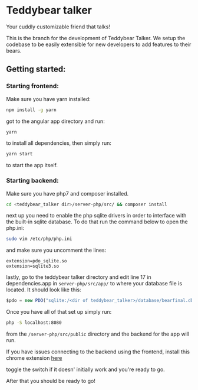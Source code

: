 # Teddybear talker
Your cuddly customizable friend that talks!

This is the branch for the development of Teddybear Talker.
We setup the codebase to be easily extensible for new developers to add
features to their bears.

## Getting started:
### Starting frontend:
Make sure you have yarn installed:
```sh
npm install -g yarn
```

got to the angular app directory and run:
```sh
yarn
```
to install all dependencies, then simply run:
```sh
yarn start
```
to start the app itself.

### Starting backend:
Make sure you have php7 and composer installed.
```sh
cd <teddybear_talker dir>/server-php/src/ && composer install
```

next up you need to enable the php sqlite drivers in order to interface with
the built-in sqlite database. To do that run the command below to open the
php.ini:
```sh
sudo vim /etc/php/php.ini
```
and make sure you uncomment the lines:
```
extension=pdo_sqlite.so
extension=sqlite3.so
```
lastly, go to the teddybear talker directory and edit line 17 in dependencies.app in
`server-php/src/app/` to where your database file is located. It should look like this:
```js
$pdo = new PDO("sqlite:/<dir of teddybear_talker>/database/bearfinal.db");
```

Once you have all of that set up simply run:
```sh
php -S localhost:8080
```
from the `/server-php/src/public` directory and the backend for the app will run.

If you have issues connecting to the backend using the frontend, install this
chrome extension [here](https://chrome.google.com/webstore/detail/allow-control-allow-origi/nlfbmbojpeacfghkpbjhddihlkkiljbi?utm_source=chrome-app-launcher-info-dialog)

toggle the switch if it doesn' initially work and you're ready to go.

After that you should be ready to go!
